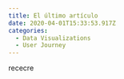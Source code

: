 ```yaml
---
title: El último artículo
date: 2020-04-01T15:33:53.917Z
categories:
  - Data Visualizations
  - User Journey
---
```

rececre